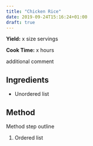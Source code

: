 ```yaml
---
title: "Chicken Rice"
date: 2019-09-24T15:16:24+01:00
draft: true
---
```


**Yield:** x size servings

**Cook Time:** x hours


additional comment


## Ingredients

  

- Unordered list



## Method

Method step outline

1. Ordered list